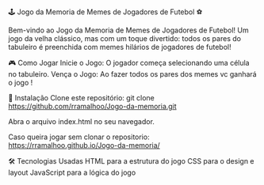 ﻿🕹️ Jogo da Memoria de Memes de Jogadores de Futebol ⚽

Bem-vindo ao Jogo da Memoria de Memes de Jogadores de Futebol!
Um jogo da velha clássico, mas com um toque divertido: todos os pares do tabuleiro é preenchida com memes hilários de jogadores de futebol!


🎮 Como Jogar
Inicie o Jogo: O jogador começa selecionando uma célula no tabuleiro.
Vença o Jogo: Ao fazer todos os pares dos memes vc ganhará o jogo !

🚀 Instalação
Clone este repositório:
git clone https://github.com/rramalhoo/Jogo-da-memoria.git

Abra o arquivo index.html no seu navegador.

Caso queira jogar sem clonar o repositorio:
https://rramalhoo.github.io/Jogo-da-memoria/

🛠️ Tecnologias Usadas
HTML para a estrutura do jogo
CSS para o design e layout
JavaScript para a lógica do jogo
